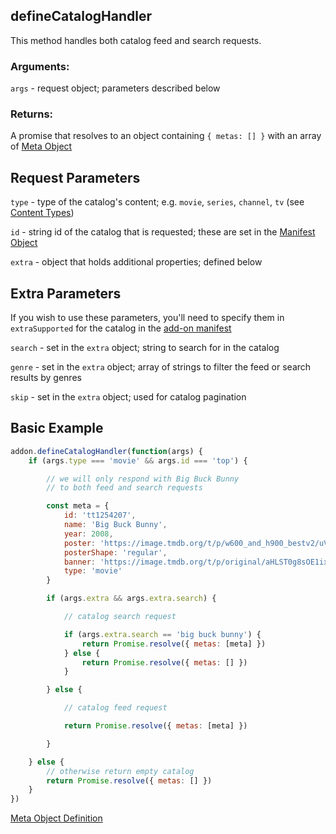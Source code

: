 ## defineCatalogHandler

This method handles both catalog feed and search requests.


### Arguments:

`args` - request object; parameters described below

### Returns:

A promise that resolves to an object containing `{ metas: [] }` with an array of [Meta Object](../responses/meta.md)



## Request Parameters

``type`` - type of the catalog's content; e.g. `movie`, `series`, `channel`, `tv` (see [Content Types](../responses/content.types.md))

``id`` - string id of the catalog that is requested; these are set in the [Manifest Object](../responses/manifest.md)

``extra`` - object that holds additional properties; defined below


## Extra Parameters

If you wish to use these parameters, you'll need to specify them in `extraSupported` for the catalog in the [add-on manifest](../responses/manifest.md)

``search`` - set in the `extra` object; string to search for in the catalog

``genre`` - set in the `extra` object; array of strings to filter the feed or search results by genres

``skip`` - set in the `extra` object; used for catalog pagination


## Basic Example


```javascript
addon.defineCatalogHandler(function(args) {
    if (args.type === 'movie' && args.id === 'top') {

        // we will only respond with Big Buck Bunny
        // to both feed and search requests

        const meta = {
            id: 'tt1254207',
            name: 'Big Buck Bunny',
            year: 2008,
            poster: 'https://image.tmdb.org/t/p/w600_and_h900_bestv2/uVEFQvFMMsg4e6yb03xOfVsDz4o.jpg',
            posterShape: 'regular',
            banner: 'https://image.tmdb.org/t/p/original/aHLST0g8sOE1ixCxRDgM35SKwwp.jpg',
            type: 'movie'
        }

        if (args.extra && args.extra.search) {

            // catalog search request

            if (args.extra.search == 'big buck bunny') {
                return Promise.resolve({ metas: [meta] })
            } else {
                return Promise.resolve({ metas: [] })
            }

        } else {

            // catalog feed request

            return Promise.resolve({ metas: [meta] })

        }

    } else {
        // otherwise return empty catalog
        return Promise.resolve({ metas: [] })
    }
})
```

[Meta Object Definition](../responses/meta.md)
